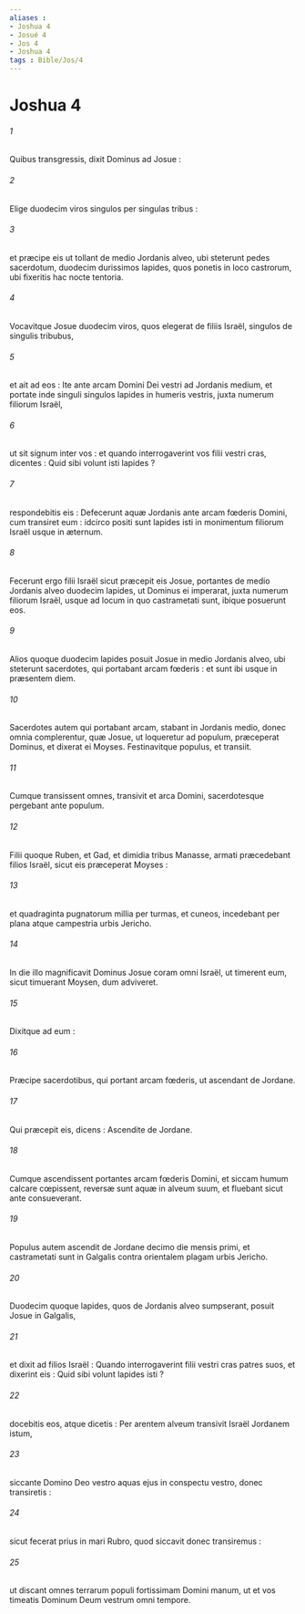 ```yaml
---
aliases : 
- Joshua 4
- Josué 4
- Jos 4
- Joshua 4
tags : Bible/Jos/4
---
```


# Joshua 4

###### 1
Quibus transgressis, dixit Dominus ad Josue :
###### 2
Elige duodecim viros singulos per singulas tribus :
###### 3
et præcipe eis ut tollant de medio Jordanis alveo, ubi steterunt pedes sacerdotum, duodecim durissimos lapides, quos ponetis in loco castrorum, ubi fixeritis hac nocte tentoria.
###### 4
Vocavitque Josue duodecim viros, quos elegerat de filiis Israël, singulos de singulis tribubus,
###### 5
et ait ad eos : Ite ante arcam Domini Dei vestri ad Jordanis medium, et portate inde singuli singulos lapides in humeris vestris, juxta numerum filiorum Israël,
###### 6
ut sit signum inter vos : et quando interrogaverint vos filii vestri cras, dicentes : Quid sibi volunt isti lapides ?
###### 7
respondebitis eis : Defecerunt aquæ Jordanis ante arcam fœderis Domini, cum transiret eum : idcirco positi sunt lapides isti in monimentum filiorum Israël usque in æternum.
###### 8
Fecerunt ergo filii Israël sicut præcepit eis Josue, portantes de medio Jordanis alveo duodecim lapides, ut Dominus ei imperarat, juxta numerum filiorum Israël, usque ad locum in quo castrametati sunt, ibique posuerunt eos.
###### 9
Alios quoque duodecim lapides posuit Josue in medio Jordanis alveo, ubi steterunt sacerdotes, qui portabant arcam fœderis : et sunt ibi usque in præsentem diem.
###### 10
Sacerdotes autem qui portabant arcam, stabant in Jordanis medio, donec omnia complerentur, quæ Josue, ut loqueretur ad populum, præceperat Dominus, et dixerat ei Moyses. Festinavitque populus, et transiit.
###### 11
Cumque transissent omnes, transivit et arca Domini, sacerdotesque pergebant ante populum.
###### 12
Filii quoque Ruben, et Gad, et dimidia tribus Manasse, armati præcedebant filios Israël, sicut eis præceperat Moyses :
###### 13
et quadraginta pugnatorum millia per turmas, et cuneos, incedebant per plana atque campestria urbis Jericho.
###### 14
In die illo magnificavit Dominus Josue coram omni Israël, ut timerent eum, sicut timuerant Moysen, dum adviveret.
###### 15
Dixitque ad eum :
###### 16
Præcipe sacerdotibus, qui portant arcam fœderis, ut ascendant de Jordane.
###### 17
Qui præcepit eis, dicens : Ascendite de Jordane.
###### 18
Cumque ascendissent portantes arcam fœderis Domini, et siccam humum calcare cœpissent, reversæ sunt aquæ in alveum suum, et fluebant sicut ante consueverant.
###### 19
Populus autem ascendit de Jordane decimo die mensis primi, et castrametati sunt in Galgalis contra orientalem plagam urbis Jericho.
###### 20
Duodecim quoque lapides, quos de Jordanis alveo sumpserant, posuit Josue in Galgalis,
###### 21
et dixit ad filios Israël : Quando interrogaverint filii vestri cras patres suos, et dixerint eis : Quid sibi volunt lapides isti ?
###### 22
docebitis eos, atque dicetis : Per arentem alveum transivit Israël Jordanem istum,
###### 23
siccante Domino Deo vestro aquas ejus in conspectu vestro, donec transiretis :
###### 24
sicut fecerat prius in mari Rubro, quod siccavit donec transiremus :
###### 25
ut discant omnes terrarum populi fortissimam Domini manum, ut et vos timeatis Dominum Deum vestrum omni tempore.
